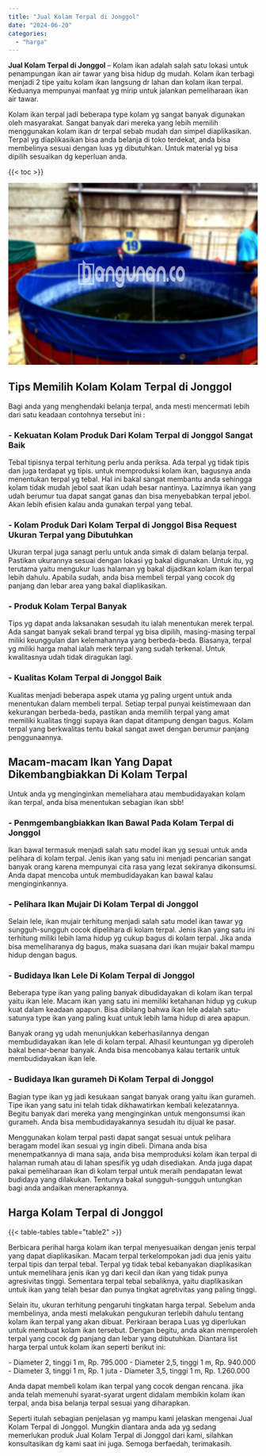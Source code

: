 ```yaml
---
title: "Jual Kolam Terpal di Jonggol"
date: "2024-06-20"
categories: 
  - "harga"
---
```


**Jual Kolam Terpal di Jonggol** – Kolam ikan adalah salah satu lokasi untuk penampungan ikan air tawar yang bisa hidup dg mudah. Kolam ikan terbagi menjadi 2 tipe yaitu kolam ikan langsung dr lahan dan kolam ikan terpal. Keduanya mempunyai manfaat yg mirip untuk jalankan pemeliharaan ikan air tawar.

Kolam ikan terpal jadi beberapa type kolam yg sangat banyak digunakan oleh masyarakat. Sangat banyak dari mereka yang lebih memilih menggunakan kolam ikan dr terpal sebab mudah dan simpel diaplikasikan. Terpal yg diaplikasikan bisa anda belanja di toko terdekat, anda bisa membelinya sesuai dengan luas yg dibutuhkan. Untuk material yg bisa dipilih sesuaikan dg keperluan anda.

{{< toc >}}

![Jual Kolam Terpal di Jonggol](/images/jual-kolam-terpal-31.png)

## Tips Memilih Kolam Kolam Terpal di Jonggol

Bagi anda yang menghendaki belanja terpal, anda mesti mencermati lebih dari satu keadaan contohnya tersebut ini :

### \- Kekuatan Kolam Produk Dari Kolam Terpal di Jonggol Sangat Baik

Tebal tipisnya terpal terhitung perlu anda periksa. Ada terpal yg tidak tipis dan juga terdapat yg tipis. untuk memproduksi kolam ikan, bagusnya anda menentukan terpal yg tebal. Hal ini bakal sangat membantu anda sehingga kolam tidak mudah jebol saat ikan udah besar nantinya. Lazimnya ikan yang udah berumur tua dapat sangat ganas dan bisa menyebabkan terpal jebol. Akan lebih efisien kalau anda gunakan terpal yang tebal.

### \- Kolam Produk Dari Kolam Terpal di Jonggol Bisa Request Ukuran Terpal yang Dibutuhkan

Ukuran terpal juga sanagt perlu untuk anda simak di dalam belanja terpal. Pastikan ukurannya sesuai dengan lokasi yg bakal digunakan. Untuk itu, yg terutama yaitu mengukur luas halaman yg bakal dijadikan kolam ikan terpal lebih dahulu. Apabila sudah, anda bisa membeli terpal yang cocok dg panjang dan lebar area yang bakal diaplikasikan.

### \- Produk Kolam Terpal Banyak

Tips yg dapat anda laksanakan sesudah itu ialah menentukan merek terpal. Ada sangat banyak sekali brand terpal yg bisa dipilih, masing-masing terpal miliki keunggulan dan kelemahannya yang berbeda-beda. Biasanya, terpal yg miliki harga mahal ialah merk terpal yang sudah terkenal. Untuk kwalitasnya udah tidak diragukan lagi.

### \- Kualitas Kolam Terpal di Jonggol Baik

Kualitas menjadi beberapa aspek utama yg paling urgent untuk anda menentukan dalam membeli terpal. Setiap terpal punyai keistimewaan dan kekurangan berbeda-beda, pastikan anda memilih terpal yang amat memiliki kualitas tinggi supaya ikan dapat ditampung dengan bagus. Kolam terpal yang berkwalitas tentu bakal sangat awet dengan berumur panjang penggunaannya.

## Macam-macam Ikan Yang Dapat Dikembangbiakkan Di Kolam Terpal

Untuk anda yg menginginkan memeliahara atau membudidayakan kolam ikan terpal, anda bisa menentukan sebagian ikan sbb!

### \- Penmgembangbiakkan Ikan Bawal Pada Kolam Terpal di Jonggol

Ikan bawal termasuk menjadi salah satu model ikan yg sesuai untuk anda pelihara di kolam terpal. Jenis ikan yang satu ini menjadi pencarian sangat banyak orang karena mempunyai cita rasa yang lezat sekiranya dikonsumsi. Anda dapat mencoba untuk membudidayakan kan bawal kalau menginginkannya.

### \- Pelihara Ikan Mujair Di Kolam Terpal di Jonggol

Selain lele, ikan mujair terhitung menjadi salah satu model ikan tawar yg sungguh-sungguh cocok dipelihara di kolam terpal. Jenis ikan yang satu ini terhitung miliki lebih lama hidup yg cukup bagus di kolam terpal. Jika anda bisa memeliharanya dg bagus, maka suasana dari ikan mujair bakal mampu hidup dengan bagus.

### \- Budidaya Ikan Lele Di Kolam Terpal di Jonggol

Beberapa type ikan yang paling banyak dibudidayakan di kolam ikan terpal yaitu ikan lele. Macam ikan yang satu ini memiliki ketahanan hidup yg cukup kuat dalam keadaan apapun. Bisa dibilang bahwa ikan lele adalah satu-satunya type ikan yang paling kuat untuk lebih lama hidup di area apapun.

Banyak orang yg udah menunjukkan keberhasilannya dengan membudidayakan ikan lele di kolam terpal. Alhasil keuntungan yg diperoleh bakal benar-benar banyak. Anda bisa mencobanya kalau tertarik untuk membudidayakan ikan lele.

### \- Budidaya Ikan gurameh Di Kolam Terpal di Jonggol

Bagian type ikan yg jadi kesukaan sangat banyak orang yaitu ikan gurameh. Tipe ikan yang satu ini telah tidak dikhawatirkan kembali kelezatannya. Begitu banyak dari mereka yang menginginkan untuk mengonsumsi ikan gurameh. Anda bisa membudidayakannya sesudah itu dijual ke pasar.

Menggunakan kolam terpal pasti dapat sangat sesuai untuk pelihara beragam model ikan sesuai yg ingin dibeli. Dimana anda bisa menempatkannya di mana saja, anda bisa memproduksi kolam ikan terpal di halaman rumah atau di lahan spesifik yg udah disediakan. Anda juga dapat pakai pemeliharaan ikan di kolam terpal untuk meraih pendapatan lewat budidaya yang dilakukan. Tentunya bakal sungguh-sungguh untungkan bagi anda andaikan menerapkannya.

## Harga Kolam Terpal di Jonggol

{{< table-tables table="table2" >}}

Berbicara perihal harga kolam ikan terpal menyesuaikan dengan jenis terpal yang dapat diaplikasikan. Macam terpal terkelompokan jadi dua jenis yaitu terpal tipis dan terpal tebal. Terpal yg tidak tebal kebanyakan diaplikasikan untuk memelihara jenis ikan yg dari kecil dan ikan yang tidak punya agresivitas tinggi. Sementara terpal tebal sebaliknya, yaitu diaplikasikan untuk ikan yang telah besar dan punya tingkat agretivitas yang paling tinggi.

Selain itu, ukuran terhitung pengaruhi tingkatan harga terpal. Sebelum anda membelinya, anda mesti melakukan pengukuran terlebih dahulu tentang kolam ikan terpal yang akan dibuat. Perkiraan berapa Luas yg diperlukan untuk membuat kolam ikan tersebut. Dengan begitu, anda akan memperoleh terpal yang cocok dg panjang dan lebar yang dibutuhkan. Diantara list harga terpal untuk kolam ikan seperti berikut ini:

\- Diameter 2, tinggi 1 m, Rp. 795.000 - Diameter 2,5, tinggi 1 m, Rp. 940.000 - Diameter 3, tinggi 1 m, Rp. 1 juta - Diameter 3,5, tinggi 1 m, Rp. 1.260.000

Anda dapat membeli kolam ikan terpal yang cocok dengan rencana. jika anda telah memenuhi syarat-syarat urgent didalam membikin kolam ikan terpal, anda bisa belanja terpal sesuai yang diharapkan.

Seperti itulah sebagian penjelasan yg mampu kami jelaskan mengenai Jual Kolam Terpal di Jonggol. Mungkin diantara anda ada yg sedang memerlukan produk Jual Kolam Terpal di Jonggol dari kami, silahkan konsultasikan dg kami saat ini juga. Semoga berfaedah, terimakasih.
